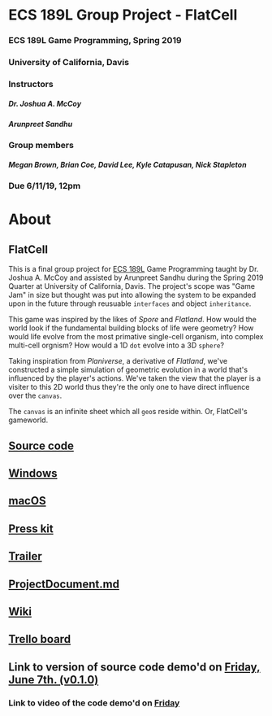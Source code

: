 # ECS 189L Group Project - FlatCell 
### ECS 189L Game Programming, Spring 2019
### University of California, Davis
### Instructors 
##### Dr. Joshua A. McCoy
##### Arunpreet Sandhu
### Group members 
##### Megan Brown, Brian Coe, David Lee, Kyle Catapusan, Nick Stapleton
### Due 6/11/19, 12pm

# About
## FlatCell
This is a final group project for [ECS 189L](https://github.com/dr-jam/ECS189L/) Game Programming taught by Dr. Joshua A. McCoy and
assisted by Arunpreet Sandhu during the Spring 2019 Quarter at University of California, Davis. The project's scope was "Game Jam" 
in size but thought was put into allowing the system to be expanded upon in the future through reusuable `interfaces` and
object `inheritance`. 

This game was inspired by the likes of *Spore* and *Flatland*. How would the world look if the fundamental building blocks of life were
geometry? How would life evolve from the most primative single-cell organism, into complex multi-cell orgnism? How would a 1D `dot`
evolve into a 3D `sphere`?

Taking inspiration from *Planiverse*, a derivative of *Flatland*, we've constructed a simple simulation of geometric evolution in 
a world that's influenced by the player's actions. We've taken the view that the player is a visiter to this 2D world thus they're
the only one to have direct influence over the `canvas`.

The `canvas` is an infinite sheet which all `geo`s reside within. Or, FlatCell's gameworld.

## [Source code](https://github.com/nhstaple/FlatCell/releases/tag/v1.0.0)
## [Windows](https://github.com/nhstaple/FlatCell/releases/download/v1.0.0/FlatCell.Win.zip)
## [macOS](https://github.com/nhstaple/FlatCell/releases/download/v1.0.0/FlatCell.macOS.app.zip)
## [Press kit](https://nhstaple.github.io/FlatCell/)
## [Trailer](https://drive.google.com/file/d/1uV2ZAV5FoKvD1dfD0247UjOSvw1lvcT3/view?usp=sharing)
## [ProjectDocument.md](https://github.com/nhstaple/FlatCell/blob/master/ProjectDocument.md)
## [Wiki](https://github.com/nhstaple/FlatCell/wiki)
## [Trello board](https://github.com/nhstaple/FlatCell/projects/1)
## Link to version of source code demo'd on [Friday, June 7th. (v0.1.0)](https://github.com/nhstaple/FlatCell/releases/tag/v0.1.0)
### Link to video of the code demo'd on [Friday](https://youtu.be/XjD1UQBSkIQ)
